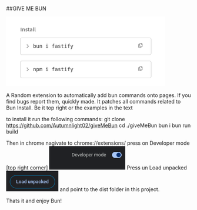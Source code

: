 ##GIVE ME BUN

![Alt text](image-2.png)

A Random extension to automatically add bun commands onto pages. If you find bugs report them, quickly made.
It patches all commands related to Bun Install. Be it top right or the examples in the text

to install it run the following commands:
git clone https://github.com/Autumnlight02/giveMeBun
cd ./giveMeBun
bun i
bun run build

Then in chrome nagivate to chrome://extensions/
press on Developer mode [top right corner]
![Alt text](image.png)
Press un Load unpacked
![Alt text](image-1.png)
and point to the dist folder in this project.

Thats it and enjoy Bun!
